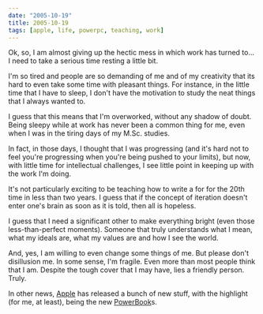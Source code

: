 ```yaml
---
date: "2005-10-19"
title: 2005-10-19
tags: [apple, life, powerpc, teaching, work]
---
```

Ok, so, I am almost giving up the hectic mess in which work has
turned to... I need to take a serious time resting a little bit.

I'm so tired and people are so demanding of me and of my creativity
that its hard to even take some time with pleasant things. For
instance, in the little time that I have to sleep, I don't have the
motivation to study the neat things that I always wanted to.

I guess that this means that I'm overworked, without any shadow of
doubt. Being sleepy while at work has never been a common thing for
me, even when I was in the tiring days of my M.Sc. studies.

In fact, in those days, I thought that I was progressing (and it's
hard not to feel you're progressing when you're being pushed to
your limits), but now, with little time for intellectual
challenges, I see little point in keeping up with the work I'm
doing.

It's not particularly exciting to be teaching how to write a for
for the 20th time in less than two years. I guess that if the
concept of iteration doesn't enter one's brain as soon as it is
told, then all is hopeless.

I guess that I need a significant other to make everything bright
(even those less-than-perfect moments). Someone that truly
understands what I mean, what my ideals are, what my values are and
how I see the world.

And, yes, I am willing to even change some things of me. But please
don't disillusion me. In some sense, I'm fragile. Even more than
most people think that I am. Despite the tough cover that I may
have, lies a friendly person. Truly.

In other news, [Apple](http://www.apple.com/) has released a bunch
of new stuff, with the highlight (for me, at least), being the new
[PowerBook](http://www.apple.com/powerbook/)s.


